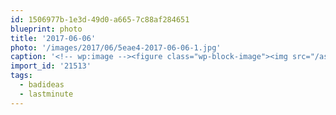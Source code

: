 ```yaml
---
id: 1506977b-1e3d-49d0-a665-7c88af284651
blueprint: photo
title: '2017-06-06'
photo: '/images/2017/06/5eae4-2017-06-06-1.jpg'
caption: '<!-- wp:image --><figure class="wp-block-image"><img src="/assets/images/2017/06/5eae4-2017-06-06-1.jpg" /></figure><!-- /wp:image --><!-- wp:paragraph --><p>So I pressed some buttons and signed up for a thing.. 4 days from now. But which distance did I choose? 25k? 50k? 50mi? 100k? 150k? #lastminute #badideas @rvrultra</p><!-- /wp:paragraph -->'
import_id: '21513'
tags:
  - badideas
  - lastminute
---
```

